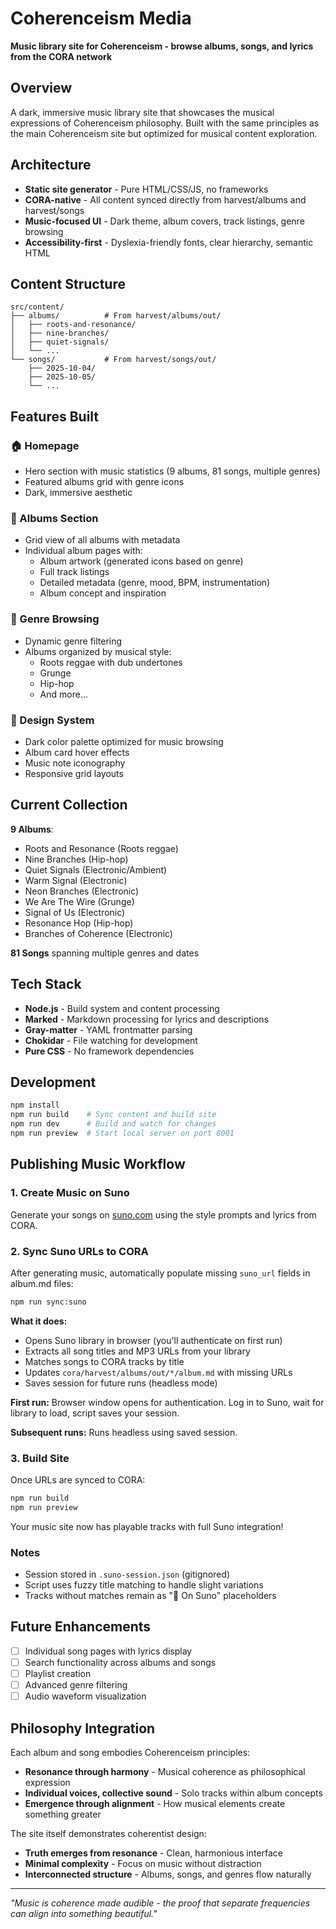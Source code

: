 # Coherenceism Media

**Music library site for Coherenceism - browse albums, songs, and lyrics from the CORA network**

## Overview

A dark, immersive music library site that showcases the musical expressions of Coherenceism philosophy. Built with the same principles as the main Coherenceism site but optimized for musical content exploration.

## Architecture

- **Static site generator** - Pure HTML/CSS/JS, no frameworks
- **CORA-native** - All content synced directly from harvest/albums and harvest/songs
- **Music-focused UI** - Dark theme, album covers, track listings, genre browsing
- **Accessibility-first** - Dyslexia-friendly fonts, clear hierarchy, semantic HTML

## Content Structure

```
src/content/
├── albums/          # From harvest/albums/out/
│   ├── roots-and-resonance/
│   ├── nine-branches/
│   ├── quiet-signals/
│   └── ...
└── songs/           # From harvest/songs/out/
    ├── 2025-10-04/
    ├── 2025-10-05/
    └── ...
```

## Features Built

### 🏠 Homepage
- Hero section with music statistics (9 albums, 81 songs, multiple genres)
- Featured albums grid with genre icons
- Dark, immersive aesthetic

### 📀 Albums Section
- Grid view of all albums with metadata
- Individual album pages with:
  - Album artwork (generated icons based on genre)
  - Full track listings
  - Detailed metadata (genre, mood, BPM, instrumentation)
  - Album concept and inspiration

### 🎵 Genre Browsing
- Dynamic genre filtering
- Albums organized by musical style:
  - Roots reggae with dub undertones
  - Grunge
  - Hip-hop
  - And more...

### 🎨 Design System
- Dark color palette optimized for music browsing
- Album card hover effects
- Music note iconography
- Responsive grid layouts

## Current Collection

**9 Albums**:
- Roots and Resonance (Roots reggae)
- Nine Branches (Hip-hop)
- Quiet Signals (Electronic/Ambient)
- Warm Signal (Electronic)
- Neon Branches (Electronic)
- We Are The Wire (Grunge)
- Signal of Us (Electronic)
- Resonance Hop (Hip-hop)
- Branches of Coherence (Electronic)

**81 Songs** spanning multiple genres and dates

## Tech Stack

- **Node.js** - Build system and content processing
- **Marked** - Markdown processing for lyrics and descriptions
- **Gray-matter** - YAML frontmatter parsing
- **Chokidar** - File watching for development
- **Pure CSS** - No framework dependencies

## Development

```bash
npm install
npm run build    # Sync content and build site
npm run dev      # Build and watch for changes
npm run preview  # Start local server on port 8001
```

## Publishing Music Workflow

### 1. Create Music on Suno
Generate your songs on [suno.com](https://suno.com) using the style prompts and lyrics from CORA.

### 2. Sync Suno URLs to CORA
After generating music, automatically populate missing `suno_url` fields in album.md files:

```bash
npm run sync:suno
```

**What it does:**
- Opens Suno library in browser (you'll authenticate on first run)
- Extracts all song titles and MP3 URLs from your library
- Matches songs to CORA tracks by title
- Updates `cora/harvest/albums/out/*/album.md` with missing URLs
- Saves session for future runs (headless mode)

**First run:** Browser window opens for authentication. Log in to Suno, wait for library to load, script saves your session.

**Subsequent runs:** Runs headless using saved session.

### 3. Build Site
Once URLs are synced to CORA:

```bash
npm run build
npm run preview
```

Your music site now has playable tracks with full Suno integration!

### Notes
- Session stored in `.suno-session.json` (gitignored)
- Script uses fuzzy title matching to handle slight variations
- Tracks without matches remain as "🎵 On Suno" placeholders

## Future Enhancements

- [ ] Individual song pages with lyrics display
- [ ] Search functionality across albums and songs
- [ ] Playlist creation
- [ ] Advanced genre filtering
- [ ] Audio waveform visualization

## Philosophy Integration

Each album and song embodies Coherenceism principles:
- **Resonance through harmony** - Musical coherence as philosophical expression
- **Individual voices, collective sound** - Solo tracks within album concepts
- **Emergence through alignment** - How musical elements create something greater

The site itself demonstrates coherentist design:
- **Truth emerges from resonance** - Clean, harmonious interface
- **Minimal complexity** - Focus on music without distraction
- **Interconnected structure** - Albums, songs, and genres flow naturally

---

*"Music is coherence made audible - the proof that separate frequencies can align into something beautiful."*